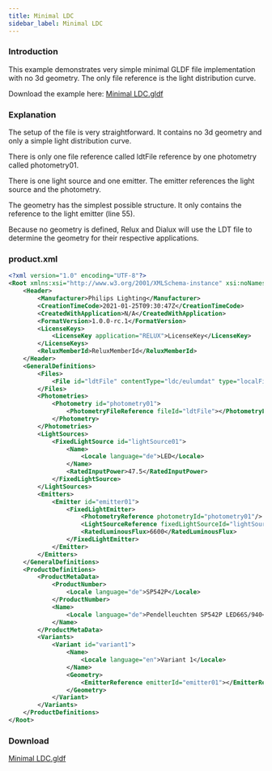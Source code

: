 ```yaml
---
title: Minimal LDC
sidebar_label: Minimal LDC
---
```


### Introduction

This example demonstrates very simple minimal GLDF file implementation with no 3d geometry. The only file reference is the light distribution curve.

Download the example here: <a href="https://github.com/globallightingdata/examples/tree/master/Minimal%20LDC" target="_blank">Minimal LDC.gldf</a>

### Explanation

The setup of the file is very straightforward. It contains no 3d geometry and only a simple light distribution curve.

There is only one file reference called ldtFile reference by one photometry called photometry01. 

There is one light source and one emitter. The emitter references the light source and the photometry.

The geometry has the simplest possible structure. It only contains the reference to the light emitter (line 55).

Because no geometry is defined, Relux and Dialux will use the LDT file to determine the geometry for their respective applications.

### product.xml

```xml {14-38,55} showLineNumbers
<?xml version="1.0" encoding="UTF-8"?>
<Root xmlns:xsi="http://www.w3.org/2001/XMLSchema-instance" xsi:noNamespaceSchemaLocation="https://gldf.io/xsd/gldf/1.0.0-rc.1/gldf.xsd">
	<Header>
		<Manufacturer>Philips Lighting</Manufacturer>
		<CreationTimeCode>2021-01-25T09:30:47Z</CreationTimeCode>
		<CreatedWithApplication>N/A</CreatedWithApplication>
		<FormatVersion>1.0.0-rc.1</FormatVersion>
		<LicenseKeys>
			<LicenseKey application="RELUX">LicenseKey</LicenseKey>
		</LicenseKeys>
		<ReluxMemberId>ReluxMemberId</ReluxMemberId>
	</Header>
	<GeneralDefinitions>
		<Files>
			<File id="ldtFile" contentType="ldc/eulumdat" type="localFileName">SP542P SRD L1480 U3 1 xLED66S_940 OC.ldt</File>
		</Files>
		<Photometries>
			<Photometry id="photometry01">
				<PhotometryFileReference fileId="ldtFile"></PhotometryFileReference>
			</Photometry>
		</Photometries>
		<LightSources>
			<FixedLightSource id="lightSource01">
				<Name>
					<Locale language="de">LED</Locale>
				</Name>
				<RatedInputPower>47.5</RatedInputPower>
			</FixedLightSource>
		</LightSources>
		<Emitters>
			<Emitter id="emitter01">
				<FixedLightEmitter>
					<PhotometryReference photometryId="photometry01"/>
					<LightSourceReference fixedLightSourceId="lightSource01"/>
					<RatedLuminousFlux>6600</RatedLuminousFlux>
				</FixedLightEmitter>
			</Emitter>
		</Emitters>
	</GeneralDefinitions>
	<ProductDefinitions>
		<ProductMetaData>
			<ProductNumber>
				<Locale language="de">SP542P</Locale>
			</ProductNumber>
			<Name>
				<Locale language="de">Pendelleuchten SP542P LED66S/940</Locale>
			</Name>
		</ProductMetaData>
		<Variants>
			<Variant id="variant1">
				<Name>
					<Locale language="en">Variant 1</Locale>
				</Name>
				<Geometry>
					<EmitterReference emitterId="emitter01"></EmitterReference>
				</Geometry>
			</Variant>
		</Variants>
	</ProductDefinitions>
</Root>
```

### Download

<a href="https://github.com/globallightingdata/examples/tree/master/Minimal%20LDC" target="_blank">Minimal LDC.gldf</a>